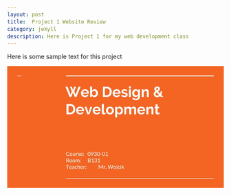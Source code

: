 ```yaml
---
layout: post
title:  Project 1 Website Review
category: jekyll 
description: Here is Project 1 for my web development class
---
```


Here is some sample text for this project

![My first Slide](https://raw.githubusercontent.com/Maynard-Schools/jekyll-setup-swoicik/master/assets/img/webdev1.jpg)

